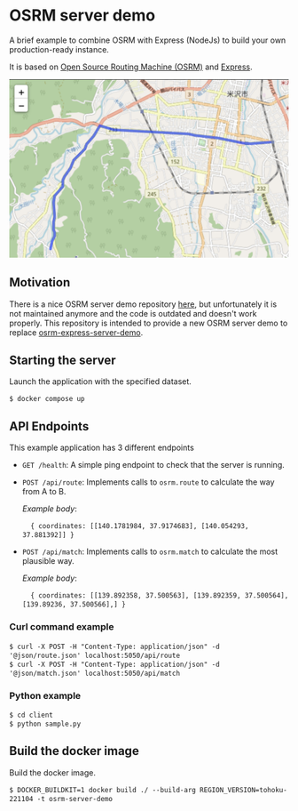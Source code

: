 # OSRM server demo
A brief example to combine OSRM with Express (NodeJs) to build your own
production-ready instance.

It is based on [Open Source Routing Machine (OSRM)](https://project-osrm.org)
and [Express](http://expressjs.com/).

![route image](img/route.png "sample")

## Motivation
There is a nice OSRM server demo repository [here](https://github.com/door2door-io/osrm-express-server-demo), but unfortunately it is not maintained anymore and the code is outdated and doesn't work properly. This repository is intended to provide a new OSRM server demo to replace [osrm-express-server-demo](https://github.com/door2door-io/osrm-express-server-demo).

## Starting the server
Launch the application with the specified dataset.
```
$ docker compose up
```

## API Endpoints

This example application has 3 different endpoints

* `GET /health`: A simple ping endpoint to check that the server is running.

* `POST /api/route`: Implements calls to `osrm.route` to calculate the way from A to B.

  _Example body_:
  ```
    { coordinates: [[140.1781984, 37.9174683], [140.054293, 37.881392]] }
  ```

* `POST /api/match`: Implements calls to `osrm.match` to calculate the most plausible way.

  _Example body_:
  ```
    { coordinates: [[139.892358, 37.500563], [139.892359, 37.500564], [139.89236, 37.500566],] }
  ```

### Curl command example
```
$ curl -X POST -H "Content-Type: application/json" -d '@json/route.json' localhost:5050/api/route
$ curl -X POST -H "Content-Type: application/json" -d '@json/match.json' localhost:5050/api/match
```

### Python example
```
$ cd client
$ python sample.py
```

## Build the docker image
Build the docker image.
```
$ DOCKER_BUILDKIT=1 docker build ./ --build-arg REGION_VERSION=tohoku-221104 -t osrm-server-demo
```
